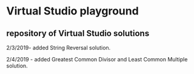 # Virtual Studio playground

## repository of Virtual Studio solutions

2/3/2019- added String Reversal solution.

2/4/2019 - added Greatest Common Divisor and Least Common Multiple solution.
